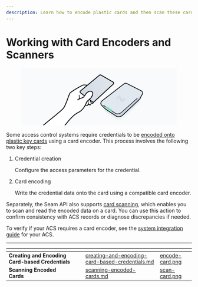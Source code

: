```yaml
---
description: Learn how to encode plastic cards and then scan these cards.
---
```


# Working with Card Encoders and Scanners

<figure><img src="../../../.gitbook/assets/card-scanner.png" alt=""><figcaption></figcaption></figure>

Some access control systems require credentials to be [encoded onto plastic key cards](creating-and-encoding-card-based-credentials.md) using a card encoder. This process involves the following two key steps:

1.  Credential creation

    Configure the access parameters for the credential.
2.  Card encoding

    Write the credential data onto the card using a compatible card encoder.

Separately, the Seam API also supports [card scanning](scanning-encoded-cards.md), which enables you to scan and read the encoded data on a card. You can use this action to confirm consistency with ACS records or diagnose discrepancies if needed.

To verify if your ACS requires a card encoder, see the [system integration guide](../../../products/access-systems/) for your ACS.

***

<table data-view="cards"><thead><tr><th></th><th></th><th></th><th data-hidden data-card-target data-type="content-ref"></th><th data-hidden data-card-cover data-type="files"></th></tr></thead><tbody><tr><td><strong>Creating and Encoding Card-based Credentials</strong></td><td></td><td></td><td><a href="creating-and-encoding-card-based-credentials.md">creating-and-encoding-card-based-credentials.md</a></td><td><a href="../../../.gitbook/assets/encode-card.png">encode-card.png</a></td></tr><tr><td><strong>Scanning Encoded Cards</strong></td><td></td><td></td><td><a href="scanning-encoded-cards.md">scanning-encoded-cards.md</a></td><td><a href="../../../.gitbook/assets/scan-card.png">scan-card.png</a></td></tr></tbody></table>
